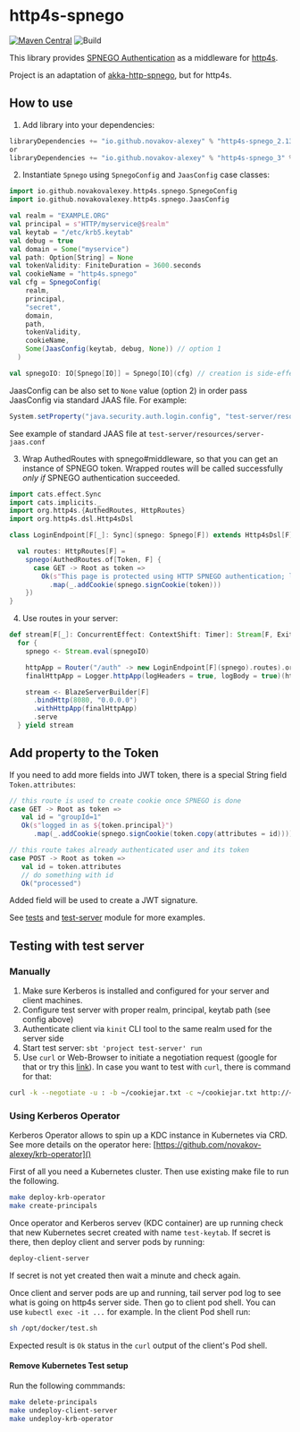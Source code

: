 # http4s-spnego

[![Maven Central](https://maven-badges.herokuapp.com/maven-central/io.github.novakov-alexey/http4s-spnego_2.13/badge.svg)](https://maven-badges.herokuapp.com/maven-central/io.github.novakov-alexey/http4s-spnego_2.13)
![Build](https://github.com/novakov-alexey/http4s-spnego/actions/workflows/scala.yml/badge.svg?branch=master)

This library provides [SPNEGO Authentication](https://en.wikipedia.org/wiki/SPNEGO) as a middleware for [http4s](https://github.com/http4s/http4s).

Project is an adaptation of [akka-http-spnego](https://github.com/tresata/akka-http-spnego), but for http4s.

## How to use

1.  Add library into your dependencies:

```scala
libraryDependencies += "io.github.novakov-alexey" % "http4s-spnego_2.13" % "<version>"
or 
libraryDependencies += "io.github.novakov-alexey" % "http4s-spnego_3" % "<version>"
```

2.  Instantiate `Spnego` using `SpnegoConfig` and `JaasConfig` case classes:

```scala
import io.github.novakovalexey.http4s.spnego.SpnegoConfig
import io.github.novakovalexey.http4s.spnego.JaasConfig

val realm = "EXAMPLE.ORG"
val principal = s"HTTP/myservice@$realm"
val keytab = "/etc/krb5.keytab"
val debug = true
val domain = Some("myservice")
val path: Option[String] = None
val tokenValidity: FiniteDuration = 3600.seconds
val cookieName = "http4s.spnego"
val cfg = SpnegoConfig(
    realm,
    principal,
    "secret",
    domain,
    path,
    tokenValidity,
    cookieName,
    Some(JaasConfig(keytab, debug, None)) // option 1
  )

val spnegoIO: IO[Spnego[IO]] = Spnego[IO](cfg) // creation is side-effectful
```

JaasConfig can be also set to `None` value (option 2) in order pass JaasConfig via standard JAAS file. For example:
 
```scala
System.setProperty("java.security.auth.login.config", "test-server/resources/server-jaas.conf")
```

See example of standard JAAS file at `test-server/resources/server-jaas.conf`

3.  Wrap AuthedRoutes with spnego#middleware, so that you can get an instance of SPNEGO token. 
    Wrapped routes will be called successfully _only if_ SPNEGO authentication succeeded. 

```scala
import cats.effect.Sync
import cats.implicits._
import org.http4s.{AuthedRoutes, HttpRoutes}
import org.http4s.dsl.Http4sDsl

class LoginEndpoint[F[_]: Sync](spnego: Spnego[F]) extends Http4sDsl[F] {

  val routes: HttpRoutes[F] =
    spnego(AuthedRoutes.of[Token, F] {
      case GET -> Root as token =>
        Ok(s"This page is protected using HTTP SPNEGO authentication; logged in as ${token.principal}")
          .map(_.addCookie(spnego.signCookie(token)))
    })
}
```

4.  Use routes in your server:

```scala
def stream[F[_]: ConcurrentEffect: ContextShift: Timer]: Stream[F, ExitCode] = 
  for {
    spnego <- Stream.eval(spnegoIO)

    httpApp = Router("/auth" -> new LoginEndpoint[F](spnego).routes).orNotFound
    finalHttpApp = Logger.httpApp(logHeaders = true, logBody = true)(httpApp)

    stream <- BlazeServerBuilder[F]
      .bindHttp(8080, "0.0.0.0")
      .withHttpApp(finalHttpApp)
      .serve
  } yield stream  
```

## Add property to the Token

If you need to add more fields into JWT token, there is a special String field `Token.attributes`:

```scala
// this route is used to create cookie once SPNEGO is done
case GET -> Root as token =>
   val id = "groupId=1"
   Ok(s"logged in as ${token.principal}")
      .map(_.addCookie(spnego.signCookie(token.copy(attributes = id))))

// this route takes already authenticated user and its token 
case POST -> Root as token =>
   val id = token.attributes
   // do something with id
   Ok("processed")      
```

Added field will be used to create a JWT signature.

See [tests](http4s-spnego/test/src/io/github/novakovalexey/http4s/spnego) and [test-server](test-server/src/io/github/novakovalexey/http4s/spnego/Main.scala) module for more examples.

## Testing with test server 

### Manually

1.  Make sure Kerberos is installed and configured for your server and client machines.
2.  Configure test server with proper realm, principal, keytab path (see config above)
3.  Authenticate client via `kinit` CLI tool to the same realm used for the server side
4.  Start test server: `sbt 'project test-server' run`
5.  Use `curl` or Web-Browser to initiate a negotiation request (google for that or try this [link](http://www.microhowto.info/howto/configure_firefox_to_authenticate_using_spnego_and_kerberos.html)). In case you want to test with  `curl`, there is command for that: 

```bash
curl -k --negotiate -u : -b ~/cookiejar.txt -c ~/cookiejar.txt http://<yourserver>:8080/
```

### Using Kerberos Operator

Kerberos Operator allows to spin up a KDC instance in Kubernetes via CRD. See more details on
the operator here: [https://github.com/novakov-alexey/krb-operator]()

First of all you need a Kubernetes cluster. Then use existing make file to run the following.

```bash 
make deploy-krb-operator
make create-principals
```

Once operator and Kerberos servev (KDC container) are up running check that new Kubernetes secret created with name `test-keytab`.
If secret is there, then deploy client and server pods by running:

```bash
deploy-client-server
```

If secret is not yet created then wait a minute and check again.

Once client and server pods are up and running, tail server pod log to see what is going on http4s server side. Then go to client pod shell.
You can use `kubectl exec -it ...` for example. In the client Pod shell run:

```bash
sh /opt/docker/test.sh
```

Expected result is `Ok` status in the `curl` output of the client's Pod shell.

#### Remove Kubernetes Test setup

Run the following commmands:

```bash
make delete-principals
make undeploy-client-server
make undeploy-krb-operator
```